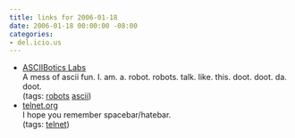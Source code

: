 ```yaml
---
title: links for 2006-01-18
date: 2006-01-18 00:00:00 -08:00
categories:
- del.icio.us
---
```


<ul class="delicious">
	<li>
		<div class="delicious-link"><a href="http://zomghott.com/asciibotics">ASCIIBotics Labs</a></div>
		<div class="delicious-extended">A mess of ascii fun. I. am. a. robot. robots. talk. like. this. doot. doot. da. doot.</div>
		<div class="delicious-tags">(tags: <a href="http://del.icio.us/torrez/robots">robots</a> <a href="http://del.icio.us/torrez/ascii">ascii</a>)</div>
	</li>
	<li>
		<div class="delicious-link"><a href="http://www.telnet.org/htm/places.htm">telnet.org</a></div>
		<div class="delicious-extended">I hope you remember spacebar/hatebar.</div>
		<div class="delicious-tags">(tags: <a href="http://del.icio.us/torrez/telnet">telnet</a>)</div>
	</li>
</ul>
